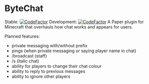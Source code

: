 # ByteChat
Stable: [![CodeFactor](https://www.codefactor.io/repository/github/ppgome/bytechat/badge)](https://www.codefactor.io/repository/github/ppgome/bytechat) Development: [![CodeFactor](https://www.codefactor.io/repository/github/ppgome/bytechat/badge/development)](https://www.codefactor.io/repository/github/ppgome/bytechat/overview/development)
A Paper plugin for Minecraft that overhauls how chat works and appears for users.

Planned features:
- private messaging with/without prefix
- pings (when private messaging or saying player name in chat)
- /broadcast (staff)
- /s (italic chat)
- ability for players to change their chat colour
- ability to reply to previous messages
- ability to ignore other players
